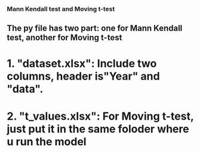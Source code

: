 
###   Mann Kendall test and Moving t-test
##  The py file has two part: one for Mann Kendall test, another for Moving t-test
# 1. "dataset.xlsx": Include two columns, header is"Year" and "data". 
# 2. "t_values.xlsx": For Moving t-test, just put it in the same foloder where u run the model  

